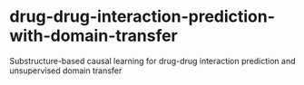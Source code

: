 # drug-drug-interaction-prediction-with-domain-transfer
Substructure-based causal learning for drug-drug interaction prediction and unsupervised domain transfer
